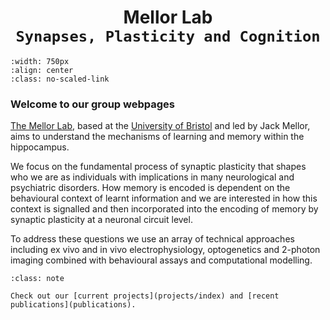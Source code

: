 # <center> Mellor Lab <br> `Synapses, Plasticity and Cognition`</center> 

```{image} img/lab_photo_2023.png
:width: 750px
:align: center
:class: no-scaled-link
```

### Welcome to our group webpages

[The Mellor Lab](our-team/current-members), based at the [University of Bristol](https://www.bristol.ac.uk/phys-pharm-neuro/) and led by Jack Mellor, aims to understand the mechanisms of learning and memory within the hippocampus. 

We focus on the fundamental process of synaptic plasticity that shapes who we are as individuals with implications in many neurological and psychiatric disorders. 
How memory is encoded is dependent on the behavioural context of learnt information and we are interested in how this context is signalled and then incorporated into the encoding of memory by synaptic plasticity at a neuronal circuit level. 

To address these questions we use an array of technical approaches including ex vivo and in vivo electrophysiology, optogenetics and 2-photon imaging combined with behavioural assays and computational modelling.

```{admonition} Find out more 
:class: note

Check out our [current projects](projects/index) and [recent publications](publications).


```


&nbsp;

&nbsp;

